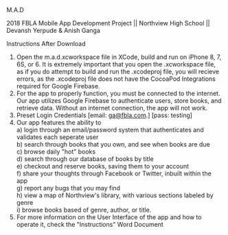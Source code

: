 M.A.D

2018 FBLA Mobile App Development Project || Northview High School || Devansh Yerpude & Anish Ganga

Instructions After Download

1) Open the m.a.d.xcworkspace file in XCode, build and run on iPhone 8, 7, 6S, or 6. It is extremely important that you open the .xcworkspace file, as if you do attempt to build and run the .xcodeproj file, you will recieve errors, as the .xcodeproj file does not have the CocoaPod Integrations required for Google Firebase.
2) For the app to properly function, you must be connected to the internet. Our app utilizes Google Firebase to authenticate users, store books, and retrieve data. Without an internet connection, the app will not work.
3) Preset Login Credentials [email: ga@fbla.com.] [pass: testing]
4) Our app features the ability to <br/>
a) login through an email/password system that authenticates and validates each seperate user <br/>
b) search through books that you own, and see when books are due<br/>
c) browse daily "hot" books<br/>
d) search through our database of books by title<br/>
e) checkout and reserve books, saving them to your account<br/>
f) share your thoughts through Facebook or Twitter, inbuilt within the app<br/>
g) report any bugs that you may find<br/>
h) view a map of Northview's library, with various sections labeled by genre<br/>
i) browse books based of genre, author, or title. <br/>
4) For more information on the User Interface of the app and how to operate it, check the "Instructions" Word Document
